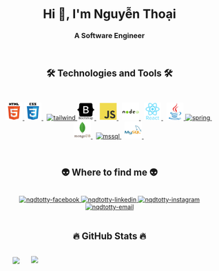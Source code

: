 <h1 align="center">Hi 👋, I'm Nguyễn Thoại</h1>
<h3 align="center">A Software Engineer</h3>
<br>
<h2 align="center">🛠 Technologies and Tools 🛠</h2>
<br>
<p align="center"> 
    <a href="https://www.w3.org/html/" target="_blank" rel="noreferrer"> <img src="https://raw.githubusercontent.com/devicons/devicon/master/icons/html5/html5-original-wordmark.svg" alt="html5" width="40" height="40"/> </a>
    <a href="https://www.w3schools.com/css/" target="_blank" rel="noreferrer"> <img src="https://raw.githubusercontent.com/devicons/devicon/master/icons/css3/css3-original-wordmark.svg" alt="css3" width="40" height="40"/> </a> &nbsp;
    <a href="https://tailwindcss.com/" target="_blank" rel="noreferrer"> <img src="https://www.vectorlogo.zone/logos/tailwindcss/tailwindcss-icon.svg" alt="tailwind" width="40" height="40"/> </a> 
    <a href="https://getbootstrap.com" target="_blank" rel="noreferrer"> <img src="https://raw.githubusercontent.com/devicons/devicon/master/icons/bootstrap/bootstrap-plain-wordmark.svg" alt="bootstrap" width="40" height="40"/> </a> &nbsp;
    <a href="https://developer.mozilla.org/en-US/docs/Web/JavaScript" target="_blank" rel="noreferrer"> <img src="https://raw.githubusercontent.com/devicons/devicon/master/icons/javascript/javascript-original.svg" alt="javascript" width="40" height="40"/> </a> &nbsp;
    <a href="https://nodejs.org" target="_blank" rel="noreferrer"> <img src="https://raw.githubusercontent.com/devicons/devicon/master/icons/nodejs/nodejs-original-wordmark.svg" alt="nodejs" width="40" height="40"/> </a> &nbsp;
    <a href="https://reactjs.org/" target="_blank" rel="noreferrer"> <img src="https://raw.githubusercontent.com/devicons/devicon/master/icons/react/react-original-wordmark.svg" alt="react" width="40" height="40"/> </a> &nbsp;
    <a href="https://www.java.com" target="_blank" rel="noreferrer"> <img src="https://raw.githubusercontent.com/devicons/devicon/master/icons/java/java-original.svg" alt="java" width="40" height="40"/> </a>
    <a href="https://spring.io/" target="_blank" rel="noreferrer"> <img src="https://www.vectorlogo.zone/logos/springio/springio-icon.svg" alt="spring" width="40" height="40"/> </a> &nbsp;
    <a href="https://www.mongodb.com/" target="_blank" rel="noreferrer"> <img src="https://raw.githubusercontent.com/devicons/devicon/master/icons/mongodb/mongodb-original-wordmark.svg" alt="mongodb" width="40" height="40"/> </a> &nbsp;
    <a href="https://www.microsoft.com/en-us/sql-server" target="_blank" rel="noreferrer"> <img src="https://www.svgrepo.com/show/303229/microsoft-sql-server-logo.svg" alt="mssql" width="40" height="40"/> </a> &nbsp;
    <a href="https://www.mysql.com/" target="_blank" rel="noreferrer"> <img src="https://raw.githubusercontent.com/devicons/devicon/master/icons/mysql/mysql-original-wordmark.svg" alt="mysql" width="40" height="40"/> </a> &nbsp;
</p>
    <br>
    <h2 align="center">👽 Where to find me 👽</h2>
<br>
<div align="center">
    <a href="https://www.facebook.com/Ng.AnhThoai/" target="blank">
      <img src="https://img.icons8.com/bubbles/100/000000/facebook-new.png" alt="nqdtotty-facebook" />
    </a>
    <a href="https://www.linkedin.com/in/nguyen-anh-thoai-84756b242/" target="blank">
      <img src="https://img.icons8.com/bubbles/100/000000/linkedin.png" alt="nqdtotty-linkedin" />
    </a>
    <a href="https://www.instagram.com/_nat_0311/" target="blank">
      <img src="https://img.icons8.com/bubbles/100/000000/instagram.png" alt="nqdtotty-instagram" />
    </a>
    <a href="mailto:itnat1503@gmail.com" target="top">
      <img src="https://img.icons8.com/bubbles/100/000000/apple-mail.png" alt="nqdtotty-email" />
    </a>
  </div>
<br>
<h2 align="center">🔥 GitHub Stats 🔥</h2>
<br>
<div align=center>
  <a href="#" title="nqdtotty">
    <img width="315" align="center" src="https://github-readme-stats.vercel.app/api/top-langs/?username=nqdtotty&hide=c%23,powershell,Mathematica,Ruby,Objective-C,Objective-C%2b%2b,Cuda&title_color=61dafb&text_color=ffffff&icon_color=61dafb&bg_color=20232a&langs_count=8&layout=compact&border_color=61dafb&hide_border=true" />
  </a>
  <a href="#" title="Trungquandev">
    <img align="right" width="434" src="https://github-readme-stats.vercel.app/api?username=nqdtotty&show_icons=true&theme=react&border_color=61dafb&hide_border=true" />
  </a>
</div>

